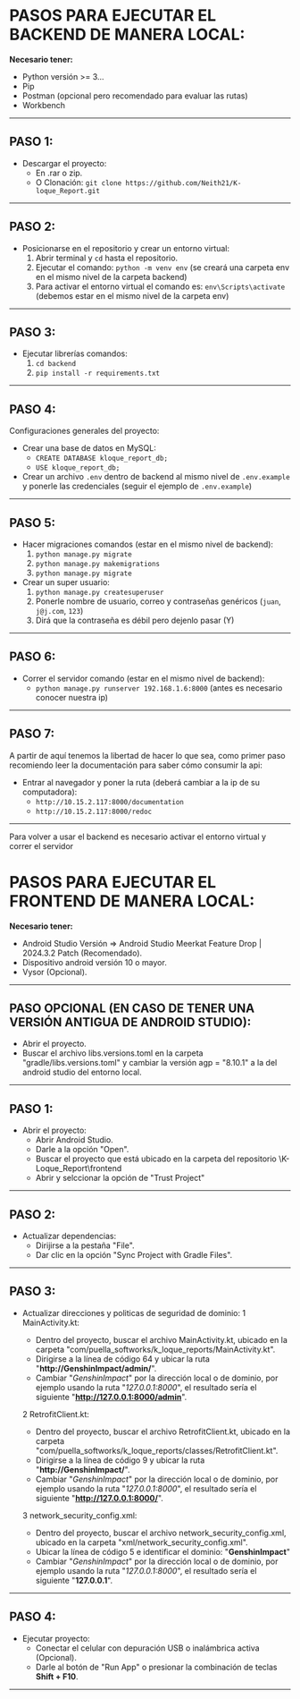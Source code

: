 # PASOS PARA EJECUTAR EL BACKEND DE MANERA LOCAL:

**Necesario tener:**

- Python versión >= 3...
- Pip
- Postman (opcional pero recomendado para evaluar las rutas)
- Workbench

---

## PASO 1:

- Descargar el proyecto:
  - En .rar o zip.
  - O Clonación: `git clone https://github.com/Neith21/K-loque_Report.git`

---

## PASO 2:

- Posicionarse en el repositorio y crear un entorno virtual:
  1. Abrir terminal y `cd` hasta el repositorio.
  2. Ejecutar el comando: `python -m venv env` (se creará una carpeta env en el mismo nivel de la carpeta backend)
  3. Para activar el entorno virtual el comando es: `env\Scripts\activate` (debemos estar en el mismo nivel de la carpeta env)

---

## PASO 3:

- Ejecutar librerías comandos:
  1. `cd backend`
  2. `pip install -r requirements.txt`

---

## PASO 4:

Configuraciones generales del proyecto:

- Crear una base de datos en MySQL:
  - `CREATE DATABASE kloque_report_db;`
  - `USE kloque_report_db;`
- Crear un archivo `.env` dentro de backend al mismo nivel de `.env.example` y ponerle las credenciales (seguir el ejemplo de `.env.example`)

---

## PASO 5:

- Hacer migraciones comandos (estar en el mismo nivel de backend):
  1. `python manage.py migrate`
  2. `python manage.py makemigrations`
  3. `python manage.py migrate`
- Crear un super usuario:
  1. `python manage.py createsuperuser`
  2. Ponerle nombre de usuario, correo y contraseñas genéricos (`juan`, `j@j.com`, `123`)
  3. Dirá que la contraseña es débil pero dejenlo pasar (Y)

---

## PASO 6:

- Correr el servidor comando (estar en el mismo nivel de backend):
  - `python manage.py runserver 192.168.1.6:8000` (antes es necesario conocer nuestra ip)

---

## PASO 7:

A partir de aquí tenemos la libertad de hacer lo que sea, como primer paso recomiendo leer la documentación para saber cómo consumir la api:

- Entrar al navegador y poner la ruta (deberá cambiar a la ip de su computadora):
  - `http://10.15.2.117:8000/documentation`
  - `http://10.15.2.117:8000/redoc`

---

Para volver a usar el backend es necesario activar el entorno virtual y correr el servidor




# PASOS PARA EJECUTAR EL FRONTEND DE MANERA LOCAL:
**Necesario tener:**

- Android Studio Versión => Android Studio Meerkat Feature Drop | 2024.3.2 Patch (Recomendado).
- Dispositivo android versión 10 o mayor.
- Vysor (Opcional).

---

## PASO OPCIONAL (EN CASO DE TENER UNA VERSIÓN ANTIGUA DE ANDROID STUDIO):
  - Abrir el proyecto.
  - Buscar el archivo libs.versions.toml en la carpeta "gradle/libs.versions.toml" y cambiar la versión agp = "8.10.1" a la del android studio del entorno local.

---

## PASO 1:

- Abrir el proyecto:
  - Abrir Android Studio.
  - Darle a la opción "Open".
  - Buscar el proyecto que está ubicado en la carpeta del repositorio \K-Loque_Report\frontend
  - Abrir y selccionar la opción de "Trust Project"

---

## PASO 2:

- Actualizar dependencias:
  - Dirijirse a la pestaña "File".
  - Dar clic en la opción "Sync Project with Gradle Files".

---

## PASO 3:

- Actualizar direcciones y politicas de seguridad de dominio:
  1 MainActivity.kt:
    - Dentro del proyecto, buscar el archivo MainActivity.kt, ubicado en la carpeta "com/puella_softworks/k_loque_reports/MainActivity.kt".
    - Dirigirse a la línea de código 64 y ubicar la ruta "**http://GenshinImpact/admin/**".
    - Cambiar "_GenshinImpact_" por la dirección local o de dominio, por ejemplo usando la ruta "_127.0.0.1:8000_", el resultado sería el siguiente "**http://127.0.0.1:8000/admin**".

  2 RetrofitClient.kt:
    - Dentro del proyecto, buscar el archivo RetrofitClient.kt, ubicado en la carpeta "com/puella_softworks/k_loque_reports/classes/RetrofitClient.kt".
    - Dirigirse a la línea de código 9 y ubicar la ruta "**http://GenshinImpact/**".
    - Cambiar "_GenshinImpact_" por la dirección local o de dominio, por ejemplo usando la ruta "_127.0.0.1:8000_", el resultado sería el siguiente "**http://127.0.0.1:8000/**".

  3 network_security_config.xml:
    - Dentro del proyecto, buscar el archivo network_security_config.xml, ubicado en la carpeta "xml/network_security_config.xml".
    - Ubicar la línea de código 5 e identificar el dominio: "**<domain includeSubdomains="true">GenshinImpact</domain>**"
    - Cambiar "_GenshinImpact_" por la dirección local o de dominio, por ejemplo usando la ruta "_127.0.0.1:8000_", el resultado sería el siguiente "**<domain includeSubdomains="true">127.0.0.1</domain>**".


---

## PASO 4:

- Ejecutar proyecto:
  - Conectar el celular con depuración USB o inalámbrica activa (Opcional).
  - Darle al botón de "Run App" o presionar la combinación de teclas **Shift + F10**.

---

